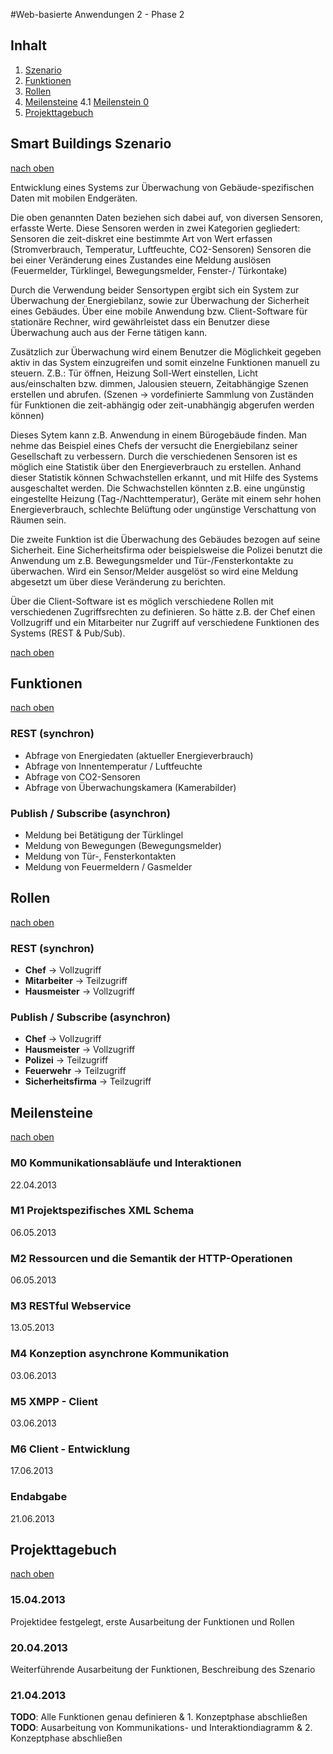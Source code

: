 #Web-basierte Anwendungen 2 - Phase 2

## Inhalt

1. [Szenario](#smart-buildings-szenario)
2. [Funktionen](#funktionen)
3. [Rollen](#rollen)
4. [Meilensteine](#meilensteine)
  4.1 [Meilenstein 0](#m0-kommunikationsablufe-und-interaktionen)
5. [Projekttagebuch](#projekttagebuch)

## Smart Buildings Szenario
[nach oben](#inhalt)

Entwicklung eines Systems zur Überwachung von Gebäude-spezifischen Daten mit mobilen Endgeräten. 

Die oben genannten Daten beziehen sich dabei auf, von diversen Sensoren, erfasste Werte. Diese Sensoren werden in zwei Kategorien gegliedert:
Sensoren die zeit-diskret eine bestimmte Art von Wert erfassen (Stromverbrauch, Temperatur, Luftfeuchte, CO2-Sensoren)
Sensoren die bei einer Veränderung eines Zustandes eine Meldung auslösen (Feuermelder, Türklingel, Bewegungsmelder, Fenster-/ Türkontake)

Durch die Verwendung beider Sensortypen ergibt sich ein System zur Überwachung der Energiebilanz, sowie zur Überwachung der Sicherheit eines Gebäudes. 
Über eine mobile Anwendung bzw. Client-Software für stationäre Rechner, wird gewährleistet dass ein Benutzer diese Überwachung auch aus der Ferne tätigen kann.

Zusätzlich zur Überwachung wird einem Benutzer die Möglichkeit gegeben aktiv in das System einzugreifen und somit einzelne Funktionen manuell zu steuern.
Z.B.: Tür öffnen, Heizung Soll-Wert einstellen, Licht aus/einschalten bzw. dimmen, Jalousien steuern, Zeitabhängige Szenen erstellen und abrufen. (Szenen -> vordefinierte Sammlung von Zuständen für Funktionen die zeit-abhängig oder zeit-unabhängig abgerufen werden können)

Dieses Sytem kann z.B. Anwendung in einem Bürogebäude finden. Man nehme das Beispiel eines Chefs der versucht die Energiebilanz seiner Gesellschaft zu verbessern. Durch die verschiedenen Sensoren ist es möglich eine Statistik über den Energieverbrauch zu erstellen. Anhand dieser Statistik können Schwachstellen erkannt, und mit Hilfe des Systems ausgeschaltet werden. 
Die Schwachstellen könnten z.B. eine ungünstig eingestellte Heizung (Tag-/Nachttemperatur), Geräte mit einem sehr hohen Energieverbrauch, schlechte Belüftung oder ungünstige Verschattung von Räumen sein.

Die zweite Funktion ist die Überwachung des Gebäudes bezogen auf seine Sicherheit. Eine Sicherheitsfirma oder beispielsweise die Polizei benutzt die Anwendung um z.B. Bewegungsmelder und Tür-/Fensterkontakte zu überwachen. Wird ein Sensor/Melder ausgelöst so wird eine Meldung abgesetzt um über diese Veränderung zu berichten. 


Über die Client-Software ist es möglich verschiedene Rollen mit verschiedenen Zugriffsrechten zu definieren.
So hätte z.B. der Chef einen Vollzugriff und ein Mitarbeiter nur Zugriff auf verschiedene Funktionen 
des Systems (REST & Pub/Sub).

[nach oben](#inhalt)

## Funktionen
[nach oben](#inhalt)

### REST (synchron)

* Abfrage von Energiedaten (aktueller Energieverbrauch)
* Abfrage von Innentemperatur / Luftfeuchte
* Abfrage von CO2-Sensoren
* Abfrage von Überwachungskamera (Kamerabilder)

### Publish / Subscribe (asynchron)

* Meldung bei Betätigung der Türklingel
* Meldung von Bewegungen (Bewegungsmelder)
* Meldung von Tür-, Fensterkontakten
* Meldung von Feuermeldern / Gasmelder


## Rollen
[nach oben](#inhalt)

### REST (synchron)

* **Chef**        -> Vollzugriff
* **Mitarbeiter** -> Teilzugriff
* **Hausmeister** -> Vollzugriff

### Publish / Subscribe (asynchron)

* **Chef**              -> Vollzugriff
* **Hausmeister**       -> Vollzugriff
* **Polizei**           -> Teilzugriff
* **Feuerwehr**         -> Teilzugriff
* **Sicherheitsfirma**  -> Teilzugriff

## Meilensteine
[nach oben](#inhalt)

### M0 Kommunikationsabläufe und Interaktionen 

22.04.2013

### M1 Projektspezifisches XML Schema

06.05.2013

### M2 Ressourcen und die Semantik der HTTP-Operationen   

06.05.2013

### M3 RESTful Webservice 

13.05.2013

### M4 Konzeption asynchrone Kommunikation

03.06.2013

### M5 XMPP - Client 

03.06.2013

### M6 Client - Entwicklung 

17.06.2013

### Endabgabe

21.06.2013


## Projekttagebuch
[nach oben](#inhalt)

### 15.04.2013

Projektidee festgelegt, erste Ausarbeitung der Funktionen und Rollen

### 20.04.2013

Weiterführende Ausarbeitung der Funktionen, Beschreibung des Szenario

### 21.04.2013

**TODO**: Alle Funktionen genau definieren & 1. Konzeptphase abschließen  
**TODO**: Ausarbeitung von Kommunikations- und Interaktiondiagramm & 2. Konzeptphase abschließen
